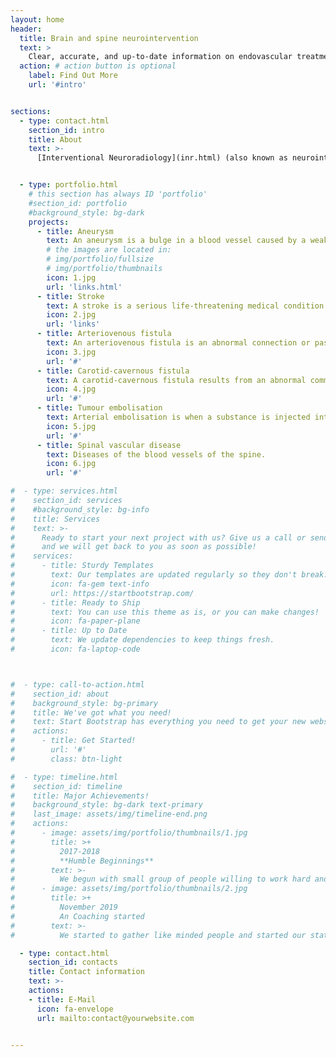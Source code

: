 ```yaml
---
layout: home
header:
  title: Brain and spine neurointervention
  text: >
    Clear, accurate, and up-to-date information on endovascular treatment of brain and spine diseases. 
  action: # action button is optional
    label: Find Out More
    url: '#intro'


sections:
  - type: contact.html
    section_id: intro
    title: About
    text: >-
      [Interventional Neuroradiology](inr.html) (also known as neurointervention, or endovascular surgery) is a medical subspecialty of medicine specialising in minimally invasive image-based technologies and procedures used in diagnosis and treatment of diseases of the head, neck, and spine.


  - type: portfolio.html
    # this section has always ID 'portfolio'
    #section_id: portfolio
    #background_style: bg-dark
    projects:
      - title: Aneurysm
        text: An aneurysm is a bulge in a blood vessel caused by a weakness in the blood vessel wall, usually where it branches.
        # the images are located in:
        # img/portfolio/fullsize
        # img/portfolio/thumbnails
        icon: 1.jpg
        url: 'links.html'
      - title: Stroke
        text: A stroke is a serious life-threatening medical condition that happens when the blood supply to part of the brain is cut off.
        icon: 2.jpg
        url: 'links'
      - title: Arteriovenous fistula
        text: An arteriovenous fistula is an abnormal connection or passageway between an artery and a vein.
        icon: 3.jpg
        url: '#'
      - title: Carotid-cavernous fistula
        text: A carotid-cavernous fistula results from an abnormal communication between the arterial and venous systems within the cavernous sinus in the skull.
        icon: 4.jpg
        url: '#'
      - title: Tumour embolisation
        text: Arterial embolisation is when a substance is injected into a blood vessel supplying a tumour, usually to reduce blood flow before surgery. 
        icon: 5.jpg
        url: '#'
      - title: Spinal vascular disease
        text: Diseases of the blood vessels of the spine. 
        icon: 6.jpg
        url: '#'

#  - type: services.html
#    section_id: services
#    #background_style: bg-info
#    title: Services
#    text: >-
#      Ready to start your next project with us? Give us a call or send us an email
#      and we will get back to you as soon as possible!
#    services:
#      - title: Sturdy Templates
#        text: Our templates are updated regularly so they don't break.
#        icon: fa-gem text-info
#        url: https://startbootstrap.com/
#      - title: Ready to Ship
#        text: You can use this theme as is, or you can make changes!
#        icon: fa-paper-plane
#      - title: Up to Date
#        text: We update dependencies to keep things fresh.
#        icon: fa-laptop-code



#  - type: call-to-action.html
#    section_id: about
#    background_style: bg-primary
#    title: We've got what you need!
#    text: Start Bootstrap has everything you need to get your new website up and running in no time! All of the templates and themes on Start Bootstrap are open source, free to download, and easy to use. No strings attached!
#    actions:
#      - title: Get Started!
#        url: '#'
#        class: btn-light

#  - type: timeline.html
#    section_id: timeline
#    title: Major Achievements!
#    background_style: bg-dark text-primary
#    last_image: assets/img/timeline-end.png
#    actions:
#      - image: assets/img/portfolio/thumbnails/1.jpg
#        title: >+
#          2017-2018
#          **Humble Beginnings**
#        text: >-
#          We begun with small group of people willing to work hard and make our teaching skills worth , in front of all others!
#      - image: assets/img/portfolio/thumbnails/2.jpg
#        title: >+
#          November 2019
#          An Coaching started
#        text: >-
#          We started to gather like minded people and started our stategies and future plans to them. As a result , interested people joined us!

  - type: contact.html
    section_id: contacts
    title: Contact information
    text: >-
    actions:
    - title: E-Mail
      icon: fa-envelope
      url: mailto:contact@yourwebsite.com


---
```

